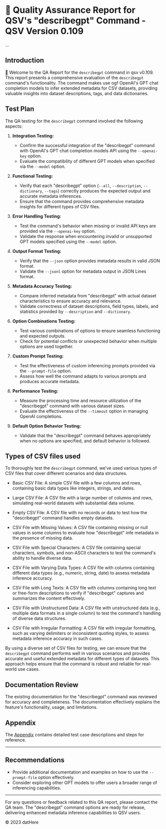 # 🚀 Quality Assurance Report for QSV's "describegpt" Command - QSV Version 0.109




...

## Introduction

👋 Welcome to the QA Report for the ``describegpt`` command in qsv v0.109. 
This report presents a comprehensive evaluation of the ``describegpt`` command's functionality. The command makes use ogf OpenAI's GPT chat completion models to infer extended metadata for CSV datasets, providing valuable insights into dataset descriptions, tags, and data dictionaries.


  ## Test Plan

The QA testing for the ``describegpt`` command involved the following aspects:

1. **Integration Testing:**
   - Confirm the successful integration of the "describegpt" command with OpenAI's GPT chat completion models API using the `--openai-key` option.
   - Evaluate the compatibility of different GPT models when specified via the `--model` option.
    
2. **Functional Testing:**
   - Verify that each "describegpt" option (`--all`, `--description`, `--dictionary`, `--tags`) correctly produces the expected output and accurate metadata inferences.
   - Ensure that the command provides comprehensive metadata insights for different types of CSV files.

3. **Error Handling Testing:**
   - Test the command's behavior when missing or invalid API keys are provided via the `--openai-key` option.
   - Validate the response when encountering invalid or unsupported GPT models specified using the `--model` option.

5. **Output Format Testing:**
   - Verify that the `--json` option provides metadata results in valid JSON format.
   - Validate the `--jsonl` option for metadata output in JSON Lines format.

6. **Metadata Accuracy Testing:**
   - Compare inferred metadata from "describegpt" with actual dataset characteristics to ensure accuracy and relevance.
   - Validate correctness of dataset descriptions, field types, labels, and statistics provided by `--description` and `--dictionary`.

7. **Option Combinations Testing:**
   - Test various combinations of options to ensure seamless functioning and expected outputs.
   - Check for potential conflicts or unexpected behavior when multiple options are used together.

8. **Custom Prompt Testing:**
   - Test the effectiveness of custom inferencing prompts provided via the `--prompt-file` option.
   - Assess how well the command adapts to various prompts and produces accurate metadata.

9. **Performance Testing:**
   - Measure the processing time and resource utilization of the "describegpt" command with various dataset sizes.
   - Evaluate the effectiveness of the `--timeout` option in managing OpenAI completions.

10. **Default Option Behavior Testing:**
    - Validate that the "describegpt" command behaves appropriately when no options are specified, and default behavior is followed.
   
## Types of CSV files used

To thoroughly test the ``describegpt`` command, we’ve used various types of CSV files that cover different scenarios and data structures.
- Basic CSV File: A simple CSV file with a few columns and rows, containing basic data types like integers, strings, and dates.

- Large CSV File: A CSV file with a large number of columns and rows, simulating real-world datasets with substantial data volume.

- Empty CSV File: A CSV file with no records or data to test how the "describegpt" command handles empty datasets.

- CSV File with Missing Values: A CSV file containing missing or null values in some columns to evaluate how "describegpt" infe  metadata in the presence of missing data.

- CSV File with Special Characters: A CSV file containing special characters, symbols, and non-ASCII characters to test the command's ability to handle diverse data.

- CSV File with Varying Data Types: A CSV file with columns containing different data types (e.g., numeric, string, date) to assess metadata inference accuracy.

- CSV File with Long Texts: A CSV file with columns containing long text or free-form descriptions to verify if "describegpt" captures and summarizes the content effectively.

- CSV File with Unstructured Data: A CSV file with unstructured data (e.g., multiple data formats in a single column) to test the command's handling of diverse data structures.

- CSV File with Irregular Formatting: A CSV file with irregular formatting, such as varying delimiters or inconsistent quoting styles, to assess metadata inference accuracy in such cases.

By using a diverse set of CSV files for testing, we can ensure that the ``describegpt`` command performs well in various scenarios and provides accurate and useful extended metadata for different types of datasets. This approach helps ensure that the command is robust and reliable for real-world use cases.





## Documentation Review

The existing documentation for the "describegpt" command was reviewed for accuracy and completeness. The documentation effectively explains the feature's functionality, usage, and limitations.


## Appendix

The [Appendix](/appendix.md) contains detailed test case descriptions and steps for reference.

---

## Recommendations

- Provide additional documentation and examples on how to use the `--prompt-file` option effectively.
- Consider exploring other GPT models to offer users a broader range of inferencing capabilities.

---

For any questions or feedback related to this QA report, please contact the QA team. The "describegpt" command options are ready for release, delivering enhanced metadata inference capabilities to QSV users.

© 2023 datHere



